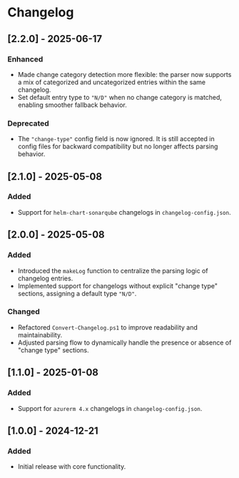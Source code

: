 # Changelog

## [2.2.0] - 2025-06-17

### Enhanced
- Made change category detection more flexible: the parser now supports a mix of categorized and uncategorized entries within the same changelog.
- Set default entry type to `"N/D"` when no change category is matched, enabling smoother fallback behavior.

### Deprecated
- The `"change-type"` config field is now ignored. It is still accepted in config files for backward compatibility but no longer affects parsing behavior.

## [2.1.0] - 2025-05-08

### Added
- Support for `helm-chart-sonarqube` changelogs in `changelog-config.json`.

## [2.0.0] - 2025-05-08

### Added
- Introduced the `makeLog` function to centralize the parsing logic of changelog entries.
- Implemented support for changelogs without explicit "change type" sections, assigning a default type `"N/D"`.

### Changed
- Refactored `Convert-Changelog.ps1` to improve readability and maintainability.
- Adjusted parsing flow to dynamically handle the presence or absence of "change type" sections.

## [1.1.0] - 2025-01-08

### Added
- Support for `azurerm 4.x` changelogs in `changelog-config.json`.

## [1.0.0] - 2024-12-21

### Added
- Initial release with core functionality.

